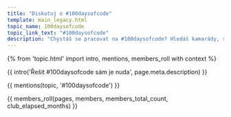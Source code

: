 ```yaml
---
title: "Diskutuj o #100daysofcode"
template: main_legacy.html
topic_name: 100daysofcode
topic_link_text: "#100daysofcode"
description: "Chystáš se pracovat na #100daysofcode? Hledáš kamarády, se kterými se budeš hecovat a kterým se můžeš pochlubit svým řešením? Chceš jednotlivé výtvory probrat s někým zkušenějším?"
---
```

{% from 'topic.html' import intro, mentions, members_roll with context %}

{{ intro('Řešit #100daysofcode sám je nuda', page.meta.description) }}

{{ mentions(topic, '#100daysofcode') }}

{{ members_roll(pages, members, members_total_count, club_elapsed_months) }}
